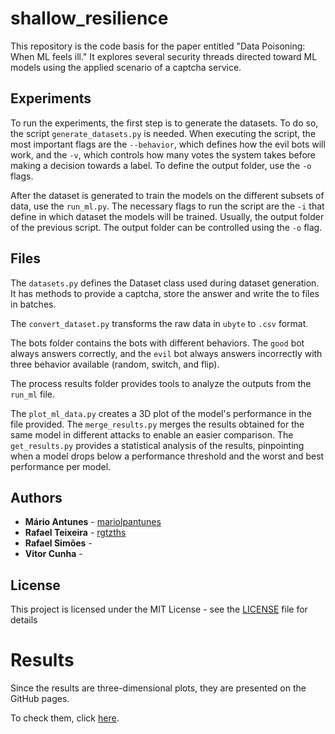 # shallow_resilience
This repository is the code basis for the paper entitled "Data Poisoning: When ML feels ill."
It explores several security threads directed toward ML models using the applied scenario of a captcha service.

## Experiments

To run the experiments, the first step is to generate the datasets. To do so, the script `generate_datasets.py` is needed.
When executing the script, the most important flags are the `--behavior`, which defines how the evil bots
will work, and the `-v`, which controls how many votes the system takes before making a decision towards 
a label. To define the output folder, use the `-o` flags.

After the dataset is generated to train the models on the different subsets of data, use the `run_ml.py`.
The necessary flags to run the script are the `-i` that define in which dataset the models will be trained.
Usually, the output folder of the previous script. The output folder can be controlled using the `-o` flag.

## Files

The `datasets.py` defines the Dataset class used during dataset generation. 
It has methods to provide a captcha, store the answer and write the to files in batches.

The `convert_dataset.py` transforms the raw data in `ubyte` to `.csv` format.

The bots folder contains the bots with different behaviors. 
The `good` bot always answers correctly, and the `evil` bot always answers incorrectly with three behavior available (random, switch, and flip).

The process results folder provides tools to analyze the outputs from the `run_ml` file.

The `plot_ml_data.py` creates a 3D plot of the model's performance in the file provided.
The `merge_results.py` merges the results obtained for the same model in different attacks to enable an easier comparison.
The `get_results.py` provides a statistical analysis of the results, pinpointing when a model drops below a performance threshold and the worst and best performance per model.

## Authors

* **Mário Antunes** - [mariolpantunes](https://github.com/mariolpantunes)
* **Rafael Teixeira** - [rgtzths](https://github.com/rgtzths)
* **Rafael Simões** - []()
* **Vitor Cunha** - []()

## License

This project is licensed under the MIT License - see the [LICENSE](LICENSE) file for details

# Results 

Since the results are three-dimensional plots, they are presented on the GitHub pages.

To check them, click [here](https://rgtzths.github.io/shallow_resilience/).
